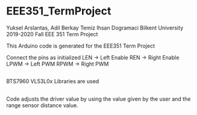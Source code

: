 # EEE351_TermProject
Yuksel Arslantas, Adil Berkay Temiz Ihsan Dogramaci Bilkent University 2019-2020 Fall EEE 351 Term Project

This Arduino code is generated for the EEE351 Term Project

Connect the pins as initialized
LEN -> Left Enable
REN -> Right Enable
LPWM -> Left PWM
RPWM -> Right PWM

##
BTS7960 
VL53L0x
Libraries are used 
##

Code adjusts the driver value by using the value given by the user and the range sensor distance value.

